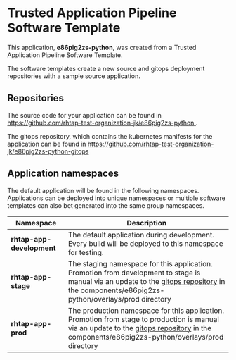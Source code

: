 # Trusted Application Pipeline Software Template

This application, **e86pig2zs-python**, was created from a Trusted Application Pipeline Software Template.

The software templates create a new source and gitops deployment repositories with a sample source application. 

## Repositories

The source code for your application can be found in [https://github.com/rhtap-test-organization-jk/e86pig2zs-python ](https://github.com/rhtap-test-organization-jk/e86pig2zs-python ).
 
The gitops repository, which contains the kubernetes manifests for the application can be found in 
[https://github.com/rhtap-test-organization-jk/e86pig2zs-python-gitops ](https://github.com/rhtap-test-organization-jk/e86pig2zs-python-gitops ) 

## Application namespaces 

The default application will be found in the following namespaces. Applications can be deployed into unique namespaces or multiple software templates can also bet generated into the same group namespaces.  

|  Namespace   |  Description   |  
| -------- | -------- |   
| **rhtap-app-development** | The default application during development. Every build will be deployed to this namespace for testing. | 
| **rhtap-app-stage** | The staging namespace for this application. Promotion from development to stage is manual via an update to the [gitops repository](https://github.com/rhtap-test-organization-jk/e86pig2zs-python-gitops ) in the components/e86pig2zs-python/overlays/prod directory |  
| **rhtap-app-prod** | The production namespace for this application. Promotion from stage to production is manual via an update to the [gitops repository](https://github.com/rhtap-test-organization-jk/e86pig2zs-python-gitops ) in the components/e86pig2zs-python/overlays/prod directory | 